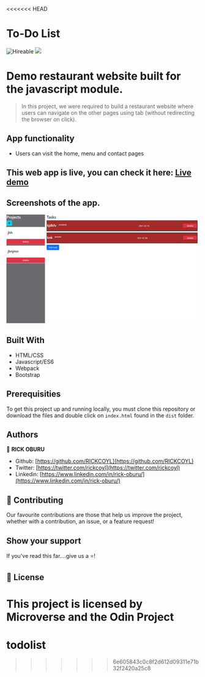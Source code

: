 <<<<<<< HEAD
# To-Do List

![Hireable](https://img.shields.io/badge/Hireable-yes-success) ![](https://img.shields.io/badge/-Microverse%20projects-blueviolet)

# Demo restaurant website built for the javascript module.

> In this project, we were required to build a restaurant website where users can navigate on the other pages using tab (without redirecting the browser on click).

## App functionality

- Users can visit the home, menu and contact pages

## This web app is live, you can check it here: [Live demo](https://oppo737.github.io/To-do-list/dist/index.html)

## Screenshots of the app.

![image](src/images/Screenshot.png)

## Built With

- HTML/CSS
- Javascript/ES6
- Webpack
- Bootstrap

## Prerequisities

To get this project up and running locally, you must clone this repository or download the files and double click on `index.html` found in the `dist` folder.

## Authors

👤 **RICK OBURU**

- Github: [https://github.com/RICKCOYL](https://github.com/RICKCOYL)
- Twitter: [https://twitter.com/rickcoyl](https://twitter.com/rickcoyl)
- Linkedin: [https://www.linkedin.com/in/rick-oburu/](https://www.linkedin.com/in/rick-oburu/)

## 🤝 Contributing

Our favourite contributions are those that help us improve the project, whether with a contribution, an issue, or a feature request!

## Show your support

If you've read this far....give us a ⭐️!

## 📝 License

This project is licensed by Microverse and the Odin Project
=======
# todolist
>>>>>>> 6e605843c0c8f2d612d09311e71b32f2420a25c8
